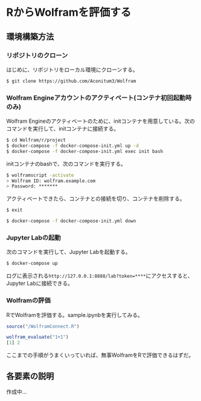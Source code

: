 # RからWolframを評価する

## 環境構築方法

### リポジトリのクローン
はじめに、リポジトリをローカル環境にクローンする。
```bash
$ git clone https://github.com/Aconitum3/Wolfram
```

### Wolfram Engineアカウントのアクティベート(コンテナ初回起動時のみ)
Wolfram Engineのアクティベートのために、initコンテナを用意している。次のコマンドを実行して、initコンテナに接続する。
```bash
$ cd Wolfram/r/project
$ docker-compose -f docker-compose-init.yml up -d
$ docker-compose -f docker-compose-init.yml exec init bash
```
initコンテナのbashで、次のコマンドを実行する。
```bash
$ wolframscript -activate
> Wolfram ID: wolfram.example.com
> Password: *******
```
アクティベートできたら、コンテナとの接続を切り、コンテナを削除する。
```bash
$ exit
```
```bash
$ docker-compose -f docker-compose-init.yml down
```

### Jupyter Labの起動
次のコマンドを実行して、Jupyter Labを起動する。
```bash
$ docker-compose up
```
ログに表示される`http://127.0.0.1:8888/lab?token=****`にアクセスすると、Jupyter Labに接続できる。

### Wolframの評価
RでWolframを評価する。sample.ipynbを実行してみる。
```R
source("/WolframConnect.R")

wolfram_evaluate("1+1")
[1] 2
```
ここまでの手順がうまくいっていれば、無事WolframをRで評価できるはずだ。

## 各要素の説明
作成中...